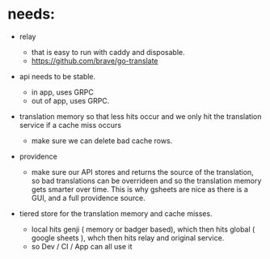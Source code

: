 # needs:


- relay
  - that is easy to run with caddy and disposable.
  - https://github.com/brave/go-translate

- api needs to be stable.
  - in app, uses GRPC
  - out of app, uses GRPC.

- translation memory so that less hits occur and we only hit the translation service if a cache miss occurs
   - make sure we can delete bad cache rows.
  
- providence 
  - make sure our API stores and returns the source of the translation, so bad translations can be overrideen and so the translation memory gets smarter over time. This is why gsheets are nice as there is a GUI, and a full providence source.

- tiered store for the translation memory and cache misses.
   - local hits genji ( memory or badger based), which then hits global ( google sheets ), whch then hits relay and original service.
   - so Dev / CI / App can all use it


